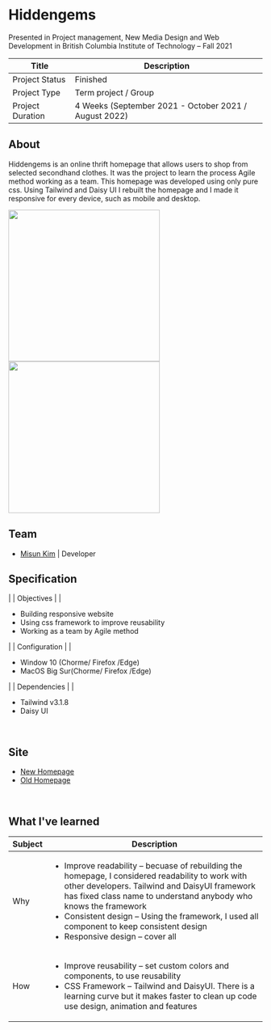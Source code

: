 # Hiddengems
Presented in Project management, New Media Design and Web Development in British Columbia Institute of Technology – Fall 2021

| Title                                       | Description                                           |
| ------------------------------------------- | ----------------------------------------------------- |
| Project Status | Finished |
| Project Type | Term project / Group |
| Project Duration | 4 Weeks (September 2021 - October 2021 / August 2022)  |

## About
 
Hiddengems is an online thrift homepage that allows users to shop from selected secondhand clothes. It was the project to learn the process Agile method working as a team. This homepage was developed using only pure css. Using Tailwind and Daisy UI I rebuilt the homepage and I made it responsive for every device, such as mobile and desktop. 


<img src="img/screenshot/desktop.png" width="300px">
<img src="img/screenshot/mobile.png" width="300px">

## Team
* [Misun Kim](https://portfolio.misunkim.ca/) | Developer 

## Specification
  
|
| Objectives |
| <ul><li>Building responsive website</li><li>Using css framework to improve reusability</li><li>Working as a team by Agile method
</li></ul> |
| Configuration |
| <ul><li>Window 10 (Chorme/ Firefox /Edge)</li><li>MacOS Big Sur(Chorme/ Firefox /Edge)</li></ul>|
| Dependencies |
| <ul><li>Tailwind v3.1.8</li><li>Daisy UI</li></ul> 

<br/>

## Site
* [New Homepage](https://newhiddengems.misunkim.ca/)
* [Old Homepage](https://hiddengems.misunkim.ca/)


<br/>

## What I've learned
  
| Subject                                             | Description                                           |
| ------------------------------------------- | ----------------------------------------------------- |
| Why | <ul><li>Improve readability – becuase of rebuilding the homepage, I considered readability to work with other developers. Tailwind and DaisyUI framework has fixed class name to understand anybody who knows the framework</li><li>Consistent design – Using the framework, I used all component to keep consistent design</li><li>Responsive design – cover all </li></ul> |
| How | <ul><li>Improve reusability – set custom colors and components, to use reusability</li><li>CSS Framework – Tailwind and DaisyUI. There is a learning curve but it makes faster to clean up code use design, animation and features</li></ul> |



   


